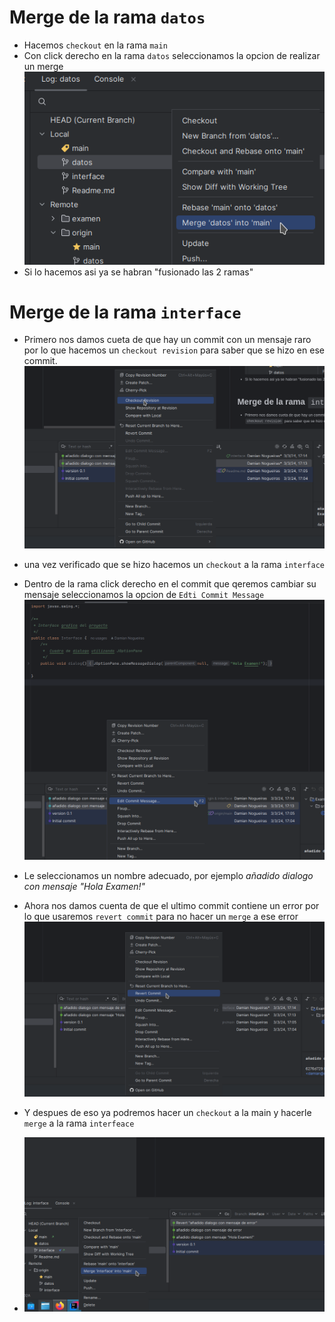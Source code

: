 # Merge de la rama `datos`
* Hacemos `checkout` en la rama `main`
* Con click derecho en la rama `datos` seleccionamos la opcion de realizar un merge
![mergeDatos.png](../img/mergeDatos.png)
* Si lo hacemos asi ya se habran "fusionado las 2 ramas"

# Merge de la rama `interface`
* Primero nos damos cueta de que hay un commit con un mensaje raro por lo que hacemos
  un `checkout revision` para saber que se hizo en ese commit.
  ![checkoutRevision.png](../img/checkoutRevision.png)
* una vez verificado que se hizo hacemos un `checkout` a la rama `interface`
* Dentro de la rama click derecho en el commit que qeremos cambiar su mensaje
  seleccionamos la opcion de `Edti Commit Message`
  ![editComitMensajeInterface.png](../img/editComitMensajeInterface.png)
* Le seleccionamos un nombre adecuado, por ejemplo _añadido dialogo con mensaje "Hola Examen!"_

* Ahora nos damos cuenta de que el ultimo commit contiene un error por lo que usaremos `revert commit`
 para no hacer un `merge` a ese error
![RevertCommit.png](../img/RevertCommit.png)
* Y despues de eso ya podremos hacer un `checkout` a la main y hacerle `merge` a la rama `interfeace`
* ![MergeAlRvert.png](../img/MergeAlRvert.png)
